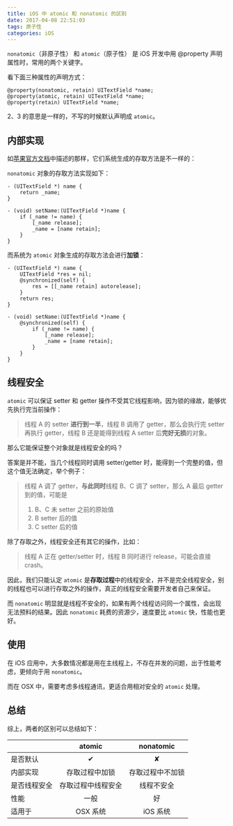 ```yaml
---
title: iOS 中 atomic 和 nonatomic 的区别
date: 2017-04-08 22:51:03
tags: 原子性
categories: iOS
---
```


`nonatomic`（非原子性） 和 `atomic`（原子性） 是 iOS 开发中用 @property 声明属性时，常用的两个关键字。

<!--more-->

看下面三种属性的声明方式：

```objc
@property(nonatomic, retain) UITextField *name;
@property(atomic, retain) UITextField *name;
@property(retain) UITextField *name;
```

2、3 的意思是一样的，不写的时候默认声明成 `atomic`。

## 内部实现

如[苹果官方文档](https://developer.apple.com/library/archive/documentation/Cocoa/Conceptual/ObjectiveC/Chapters/ocProperties.html)中描述的那样，它们系统生成的存取方法是不一样的：

`nonatomic` 对象的存取方法实现如下：

```objc
- (UITextField *) name {
    return _name;
}

- (void) setName:(UITextField *)name {
    if (_name != name) {
    	[_name release];
    	_name = [name retain];
    }
}
```

而系统为 `atomic` 对象生成的存取方法会进行**加锁**：

```objc
- (UITextField *) name {
    UITextField *res = nil;
    @synchronized(self) {
        res = [[_name retain] autorelease];
    }
    return res;
}

- (void) setName:(UITextField *)name {
    @synchronized(self) {
    	if (_name != name) {
      	    [_name release];
      	    _name = [name retain];
    	}
    }
}
```

## 线程安全

`atomic` 可以保证 setter 和 getter 操作不受其它线程影响，因为锁的缘故，能够优先执行完当前操作：

> 线程 A 的 setter **进行到一半**，线程 B 调用了 getter，那么会执行完 setter 再执行 getter，线程 B 还是能得到线程 A setter 后**完好无损**的对象。

那么它能保证整个对象就是线程安全的吗？

答案是并不能，当几个线程同时调用 setter/getter 时，能得到一个完整的值，但这个值无法确定，举个例子：

> 线程 A 调了 getter，**与此同时**线程 B、C 调了 setter，那么 A 最后 getter到的值，可能是
>
> 1. B、C 未 setter 之前的原始值
> 2. B setter 后的值
> 3. C setter 后的值

除了存取之外，线程安全还有其它的操作，比如：

> 线程 A 正在 getter/setter 时，线程 B 同时进行 release，可能会直接 crash。

因此，我们只能认定 `atomic` 是**存取过程**中的线程安全，并不是完全线程安全，别的线程也可以进行存取之外的操作，真正的线程安全需要开发者自己来保证。

而 `nonatomic` 明显就是线程不安全的，如果有两个线程访问同一个属性，会出现无法预料的结果。因此 `nonatomic` 耗费的资源少，速度要比 `atomic` 快，性能也更好。

## 使用

在 iOS 应用中，大多数情况都是用在主线程上，不存在并发的问题，出于性能考虑，更倾向于用 `nonatomic`。

而在 OSX 中，需要考虑多线程通讯，更适合用相对安全的 `atomic` 处理。

## 总结

综上，两者的区别可以总结如下：

|              |       atomic       |    nonatomic     |
| :----------- | :----------------: | :--------------: |
| 是否默认     |         ✔          |        ✘         |
| 内部实现     |   存取过程中加锁   | 存取过程中不加锁 |
| 是否线程安全 | 存取过程中线程安全 |    线程不安全    |
| 性能         |        一般        |        好        |
| 适用于       |      OSX 系统      |     iOS 系统     |

